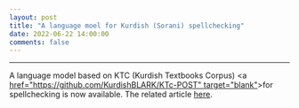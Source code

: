 ```yaml
---
layout: post
title: "A language moel for Kurdish (Sorani) spellchecking"
date: 2022-06-22 14:00:00 
comments: false
---
```


---
A language model based on KTC (Kurdish Textbooks Corpus) <a [href="https://github.com/KurdishBLARK/KTc-POST" target="blank"](https://github.com/KurdishBLARK/KTC-Language-Model)>for spellchecking is now available. The related article <a href="http://www.lrec-conf.org/proceedings/lrec2022/workshops/SIGUL/pdf/2022.sigul-1.25.pdf" target="_blank">here</a>.
